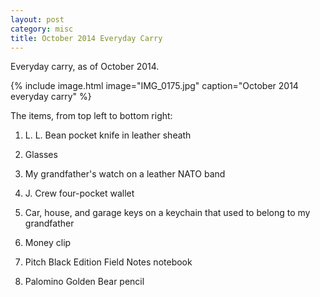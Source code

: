 ```yaml
---
layout: post
category: misc
title: October 2014 Everyday Carry
---
```


Everyday carry, as of October 2014.

{% include image.html image="IMG_0175.jpg" caption="October 2014 everyday carry" %}

The items, from top left to bottom right:

1. L. L. Bean pocket knife in leather sheath

2. Glasses

3. My grandfather's watch on a leather NATO band

4. J. Crew four-pocket wallet

5. Car, house, and garage keys on a keychain that used to belong to my grandfather

7. Money clip

8. Pitch Black Edition Field Notes notebook

9. Palomino Golden Bear pencil
